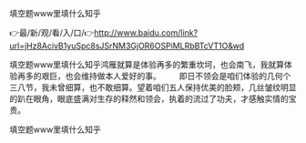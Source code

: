 填空题www里填什么知乎

👉最/新/观/看/入/口/👉http://www.baidu.com/link?url=jHz8AcivB1yuSpc8sJSrNM3GjOR6OSPiMLRbBTcVT1O&wd

填空题www里填什么知乎鸿雁就算是体验再多的繁重坎坷，也会南飞，我就算体验再多的艰巨，也会维持做本人爱好的事。
　　即日不领会是咱们体验的几何个三八节，我未曾细算，也不敢细算。望着咱们五人保持优美的脸颊，几丝皱纹明显的趴在眼角，眼底盛满对生存的释然和领会，执着的流过了功夫，才感触实情的宝贵。


填空题www里填什么知乎
